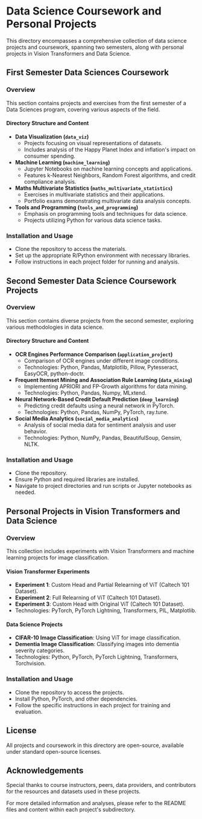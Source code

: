 # Data Science Coursework and Personal Projects

This directory encompasses a comprehensive collection of data science projects and coursework, spanning two semesters, along with personal projects in Vision Transformers and Data Science.

## First Semester Data Sciences Coursework

### Overview
This section contains projects and exercises from the first semester of a Data Sciences program, covering various aspects of the field.

#### Directory Structure and Content
- **Data Visualization (`data_viz`)**
  - Projects focusing on visual representations of datasets.
  - Includes analysis of the Happy Planet Index and inflation's impact on consumer spending.
- **Machine Learning (`machine_learning`)**
  - Jupyter Notebooks on machine learning concepts and applications.
  - Features k-Nearest Neighbors, Random Forest algorithms, and credit compliance analysis.
- **Maths Multivariate Statistics (`maths_multivariate_statistics`)**
  - Exercises in multivariate statistics and their applications.
  - Portfolio exams demonstrating multivariate data analysis concepts.
- **Tools and Programming (`tools_and_programming`)**
  - Emphasis on programming tools and techniques for data science.
  - Projects utilizing Python for various data science tasks.

### Installation and Usage
- Clone the repository to access the materials.
- Set up the appropriate R/Python environment with necessary libraries.
- Follow instructions in each project folder for running and analysis.

## Second Semester Data Science Coursework Projects

### Overview
This section contains diverse projects from the second semester, exploring various methodologies in data science.

#### Directory Structure and Content
- **OCR Engines Performance Comparison (`application_project`)**
  - Comparison of OCR engines under different image conditions.
  - Technologies: Python, Pandas, Matplotlib, Pillow, Pytesseract, EasyOCR, python-doctr.
- **Frequent Itemset Mining and Association Rule Learning (`data_mining`)**
  - Implementing APRIORI and FP-Growth algorithms for data mining.
  - Technologies: Python, Pandas, Numpy, MLxtend.
- **Neural Network-Based Credit Default Prediction (`deep_learning`)**
  - Predicting credit defaults using a neural network in PyTorch.
  - Technologies: Python, Pandas, NumPy, PyTorch, ray.tune.
- **Social Media Analytics (`social_media_analytics`)**
  - Analysis of social media data for sentiment analysis and user behavior.
  - Technologies: Python, NumPy, Pandas, BeautifulSoup, Gensim, NLTK.

### Installation and Usage
- Clone the repository.
- Ensure Python and required libraries are installed.
- Navigate to project directories and run scripts or Jupyter notebooks as needed.

## Personal Projects in Vision Transformers and Data Science

### Overview
This collection includes experiments with Vision Transformers and machine learning projects for image classification.

#### Vision Transformer Experiments
- **Experiment 1**: Custom Head and Partial Relearning of ViT (Caltech 101 Dataset).
- **Experiment 2**: Full Relearning of ViT (Caltech 101 Dataset).
- **Experiment 3**: Custom Head with Original ViT (Caltech 101 Dataset).
- Technologies: PyTorch, PyTorch Lightning, Transformers, PIL, Matplotlib.

#### Data Science Projects
- **CIFAR-10 Image Classification**: Using ViT for image classification.
- **Dementia Image Classification**: Classifying images into dementia severity categories.
- Technologies: Python, PyTorch, PyTorch Lightning, Transformers, Torchvision.

### Installation and Usage
- Clone the repository to access the projects.
- Install Python, PyTorch, and other dependencies.
- Follow the specific instructions in each project for training and evaluation.

## License
All projects and coursework in this directory are open-source, available under standard open-source licenses.

## Acknowledgements
Special thanks to course instructors, peers, data providers, and contributors for the resources and datasets used in these projects.

For more detailed information and analyses, please refer to the README files and content within each project's subdirectory.
